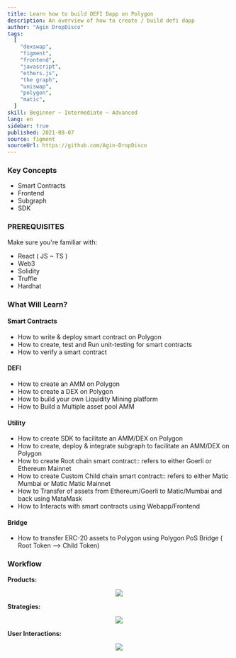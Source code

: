 ```yaml
---
title: Learn how to build DEFI Dapp on Polygon
description: An overview of how to create / build defi dapp 
author: "Agin DropDisco"
tags:
  [
    "dexswap",
    "figment",
    "frontend",
    "javascript",
    "ethers.js",
    "the graph",
    "uniswap",
    "polygon",
    "matic",
  ]
skill: Beginner ~ Intermediate ~ Advanced
lang: en
sidebar: true
published: 2021-08-07
source: figment
sourceUrl: https://github.com/Agin-DropDisco
---
```


### Key Concepts
 * Smart Contracts
 * Frontend
 * Subgraph
 * SDK

### PREREQUISITES
Make sure you're familiar with:
* React ( JS ~ TS ) 
* Web3
* Solidity
* Truffle
* Hardhat

### What Will Learn?
#### Smart Contracts
* How to write & deploy smart contract on Polygon 
* How to create, test and Run unit-testing for smart contracts
* How to verify a smart contract
#### DEFI
* How to create an AMM on Polygon
* How to create a DEX on Polygon
* How to build your own Liquidity Mining platform
* How to Build a Multiple asset pool AMM
#### Utility
* How to create SDK to facilitate an AMM/DEX on Polygon
* How to create, deploy & integrate subgraph to facilitate an AMM/DEX on Polygon
* How to create Root chain smart contract:: refers to either Goerli or Ethereum Mainnet
* How to create Custom Child chain smart contract:: refers to either Matic Mumbai or Matic Matic Mainnet
* How to Transfer of assets from Ethereum/Goerli to Matic/Mumbai and back using MataMask
* How to Interacts with smart contracts using Webapp/Frontend
#### Bridge
* How to transfer ERC-20 assets to Polygon using Polygon PoS Bridge ( Root Token --> Child Token)

### Workflow
**Products:**
<p align="center">
<img src ="https://gateway.pinata.cloud/ipfs/QmPoDEVPKCb55zpD8x7t33fgh7tBW7UTSdSrxjeRUor6ux">
</p>


**Strategies:**
<p align="center">
<img src ="https://gateway.pinata.cloud/ipfs/QmbH8UkNUJBwP8JuriB5YaQnn4Cu2LsmBjrcHLssU95YnL">
</p>


**User Interactions:**
<p align="center">
<img src ="https://gateway.pinata.cloud/ipfs/Qma4p3vAdqQSGue6CBh1ssiVjviw4tcfQF4sFUqH1XBxJq">
</p>


